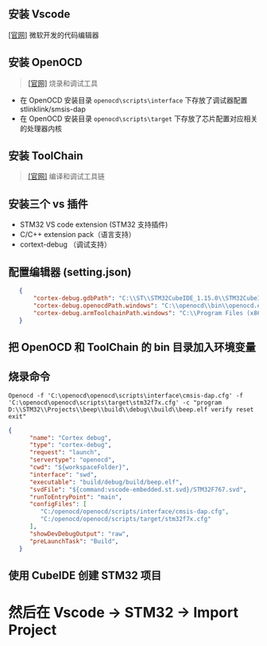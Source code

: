 ## 安装 Vscode
[[官网]](https://code.visualstudio.com/) 微软开发的代码编辑器

## 安装 OpenOCD
> [[官网]](https://openocd.org/pages/getting-openocd.html) 烧录和调试工具

* 在 OpenOCD 安装目录 `openocd\scripts\interface` 下存放了调试器配置 stlinklink/smsis-dap 
* 在 OpenOCD 安装目录 `openocd\scripts\target` 下存放了芯片配置对应相关的处理器内核


## 安装 ToolChain
> [[官网]](https://developer.arm.com/Tools%20and%20Software/GNU%20Toolchain) 编译和调试工具链

## 安装三个 vs 插件
* STM32 VS code extension (STM32 支持插件)
* C/C++ extension pack（语言支持）
* cortext-debug （调试支持）


## 配置编辑器 (setting.json)
 ```json
    {
        "cortex-debug.gdbPath": "C:\\ST\\STM32CubeIDE_1.15.0\\STM32CubeIDE\\plugins\\com.st.stm32cube.ide.mcu.externaltools.gnu-tools-for-stm32.12.3.rel1.win32_1.0.100.202403111256\\tools\\bin\\arm-none-eabi-gdb.exe",
        "cortex-debug.openocdPath.windows": "C:\\openocd\\bin\\openocd.exe",
        "cortex-debug.armToolchainPath.windows": "C:\\Program Files (x86)\\Arm GNU Toolchain arm-none-eabi\\13.2 Rel1\\bin",
    }
 ```


## 把 OpenOCD 和 ToolChain 的 bin 目录加入环境变量

## 烧录命令
```
Openocd -f 'C:\openocd\openocd\scripts\interface\cmsis-dap.cfg' -f 'C:\openocd\openocd\scripts\target\stm32f7x.cfg' -c "program D:\\STM32\\Projects\\beep\\build\\debug\\build\\beep.elf verify reset exit"
```

```json
{
      "name": "Cortex debug",
      "type": "cortex-debug",
      "request": "launch",
      "servertype": "openocd",
      "cwd": "${workspaceFolder}",
      "interface": "swd",
      "executable": "build/debug/build/beep.elf",
      "svdFile": "${command:vscode-embedded.st.svd}/STM32F767.svd",
      "runToEntryPoint": "main",
      "configFiles": [
         "C:/openocd/openocd/scripts/interface/cmsis-dap.cfg",
         "C:/openocd/openocd/scripts/target/stm32f7x.cfg"
      ],
      "showDevDebugOutput": "raw",
      "preLaunchTask": "Build",
   }
```

## 使用 CubeIDE 创建 STM32 项目

# 然后在 Vscode -> STM32 -> Import Project
